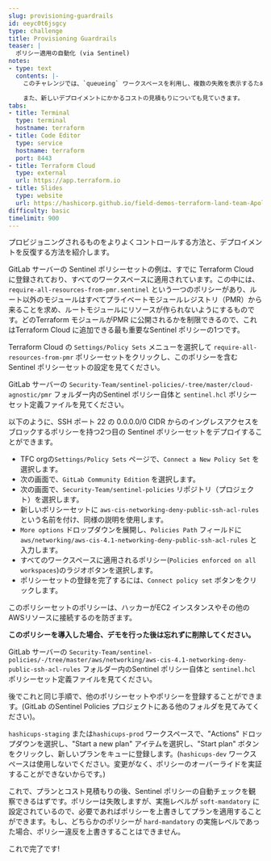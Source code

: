 ```yaml
---
slug: provisioning-guardrails
id: eeyc0t6jsgcy
type: challenge
title: Provisioning Guardrails
teaser: |
  ポリシー適用の自動化 (via Sentinel)
notes:
- type: text
  contents: |-
    このチャレンジでは、`queueing` ワークスペースを利用し、複数の失敗を表示するために事前に設定されたSentinel ポリシーをいくつか紹介します。また、それらを修正します。

    また、新しいデプロイメントにかかるコストの見積もりについても見ていきます。
tabs:
- title: Terminal
  type: terminal
  hostname: terraform
- title: Code Editor
  type: service
  hostname: terraform
  port: 8443
- title: Terraform Cloud
  type: external
  url: https://app.terraform.io
- title: Slides
  type: website
  url: https://hashicorp.github.io/field-demos-terraform-land-team-Apollo-11/#1
difficulty: basic
timelimit: 900
---
```

プロビジョニングされるものをよりよくコントロールする方法と、デプロイメントを反復する方法を紹介します。

GitLab サーバーの Sentinel ポリシーセットの例は、すでに Terraform Cloud に登録されており、すべてのワークスペースに適用されています。この中には、`require-all-resources-from-pmr.sentinel` という一つのポリシーがあり、ルート以外のモジュールはすべてプライベートモジュールレジストリ（PMR）から来ることを求め、ルートモジュールにリソースが作られないようにするものです。どのTerraform モジュールがPMR に公開されるかを制限できるので、これはTerraform Cloud に追加できる最も重要なSentinel ポリシーの1つです。

Terraform Cloud の `Settings/Policy Sets` メニューを選択して `require-all-resources-from-pmr` ポリシーセットをクリックし、このポリシーを含む Sentinel ポリシーセットの設定を見てください。

GitLab サーバーの `Security-Team/sentinel-policies/-tree/master/cloud-agnostic/pmr` フォルダー内のSentinel ポリシー自体と `sentinel.hcl` ポリシーセット定義ファイルを見てください。

以下のように、SSH ポート 22 の 0.0.0.0/0 CIDR からのイングレスアクセスをブロックするポリシーを持つ2つ目の Sentinel ポリシーセットをデプロイすることができます。
  * TFC orgの`Settings/Policy Sets` ページで、`Connect a New Policy Set` を選択します。
  * 次の画面で、`GitLab Community Edition` を選択します。
  * 次の画面で、`Security-Team/sentinel-policies` リポジトリ（プロジェクト）を選択します。
  * 新しいポリシーセットに `aws-cis-networking-deny-public-ssh-acl-rules` という名前を付け、同様の説明を使用します。
  * `More options` ドロップダウンを展開し、`Policies Path` フィールドに `aws/networking/aws-cis-4.1-networking-deny-public-ssh-acl-rules` と入力します。
  * すべてのワークスペースに適用されるポリシー(`Policies enforced on all workspaces`)のラジオボタンを選択します。
  * ポリシーセットの登録を完了するには、`Connect policy set` ボタンをクリックします。

このポリシーセットのポリシーは、ハッカーがEC2 インスタンスやその他のAWSリソースに接続するのを防ぎます。

**このポリシーを導入した場合、デモを行った後は忘れずに削除してください。**

GitLab サーバーの `Security-Team/sentinel-policies/-/tree/master/aws/networking/aws-cis-4.1-networking-deny-public-ssh-acl-rules` フォルダー内のSentinel ポリシー自体と `sentinel.hcl` ポリシーセット定義ファイルを見てください。

後でこれと同じ手順で、他のポリシーセットやポリシーを登録することができます。(GitLab のSentinel Policies プロジェクトにある他のフォルダを見てみてください)。

`hashicups-staging` または`hashicups-prod` ワークスペースで、"Actions" ドロップダウンを選択し、"Start a new plan" アイテムを選択し、"Start plan" ボタンをクリックし、新しいプランをキューに登録します。(`hashicups-dev` ワークスペースは使用しないでください。変更がなく、ポリシーのオーバーライドを実証することができないからです。)

これで、プランとコスト見積もりの後、Sentinel ポリシーの自動チェックを観察できるはずです。ポリシーは失敗しますが、実施レベルが `soft-mandatory` に設定されているので、必要であればポリシーを上書きしてプランを適用することができます。もし、どちらかのポリシーが `hard-mandatory` の実施レベルであった場合、ポリシー違反を上書きすることはできません。

これで完了です!